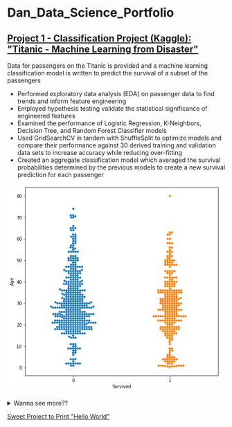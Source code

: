 # Dan_Data_Science_Portfolio

## [Project 1 - Classification Project (Kaggle):  "Titanic - Machine Learning from Disaster"](https://github.com/drossDS/Project-Classification-Titanic_Machine_Learning)
Data for passengers on the Titanic is provided and a machine learning classification model is written to predict the survival of a subset of the passengers
- Performed exploratory data analysis (EDA) on passenger data to find trends and inform feature engineering
- Employed hypothesis testing validate the statistical significance of engineered features
- Examined the performance of Logistic Regression, K-Neighbors, Decision Tree, and Random Forest Classifier models
- Used GridSearchCV in tandem with ShuffleSplit to optimize models and compare their performance against 30 derived training and validation data sets to increase accuracy while reducing over-fitting
- Created an aggregate classification model which averaged the survival probabilities determined by the previous models to create a new survival prediction for each passenger

![](/Images/Swarmplot.png)

<details>
<summary>Wanna see more??</summary>

<br>  
Check out this image!
<br>
![](/Images/Swarmplot.png)
<br>

</details>

[Sweet Project to Print "Hello World"](https://github.com/drossDS/hello_world)
